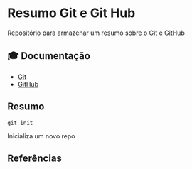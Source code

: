 # Resumo Git e Git Hub

Repositório para armazenar um resumo sobre o Git e GitHub

## 🎓 Documentação
- [Git](https://git-scm.com/doc)
- [GitHub](https://docs.github.com/)

## Resumo

```
git init
```
Inicializa um novo repo

## Referências
